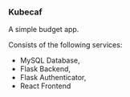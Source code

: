 ### Kubecaf
A simple budget app.

Consists of the following services:
- MySQL Database,
- Flask Backend,
- Flask Authenticator,
- React Frontend
